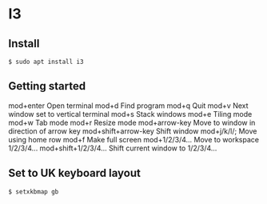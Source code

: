 # I3

## Install

```
$ sudo apt install i3
```

## Getting started


mod+enter	 	Open terminal
mod+d		 	Find program
mod+q		 	Quit
mod+v		 	Next window set to vertical terminal
mod+s		 	Stack windows
mod+e		 	Tiling mode
mod+w		 	Tab mode
mod+r		 	Resize mode
mod+arrow-key	 	Move to window in direction of arrow key
mod+shift+arrow-key	Shift window
mod+j/k/l/;	 	Move using home row
mod+f			Make full screen
mod+1/2/3/4...		Move to workspace 1/2/3/4...
mod+shift+1/2/3/4...	Shift current window to 1/2/3/4...

## Set to UK keyboard layout

```bash
$ setxkbmap gb
```
